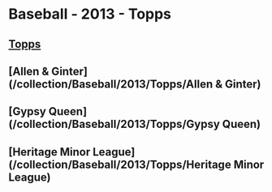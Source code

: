 # Baseball - 2013 - Topps
## [Topps](/collection/Baseball/2013/Topps/Topps)
## [Allen & Ginter](/collection/Baseball/2013/Topps/Allen & Ginter)
## [Gypsy Queen](/collection/Baseball/2013/Topps/Gypsy Queen)
## [Heritage Minor League](/collection/Baseball/2013/Topps/Heritage Minor League)
